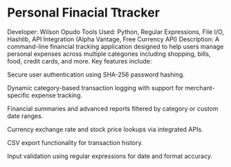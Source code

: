 # Personal Finacial Ttracker
Developer: Wilson Opudo
Tools Used: Python, Regular Expressions, File I/O, Hashlib, API Integration (Alpha Vantage, Free Currency API)
Description:
A command-line financial tracking application designed to help users manage personal expenses across multiple categories including shopping, bills, food, credit cards, and more. Key features include:

Secure user authentication using SHA-256 password hashing.

Dynamic category-based transaction logging with support for merchant-specific expense tracking.

Financial summaries and advanced reports filtered by category or custom date ranges.

Currency exchange rate and stock price lookups via integrated APIs.

CSV export functionality for transaction history.

Input validation using regular expressions for date and format accuracy.
